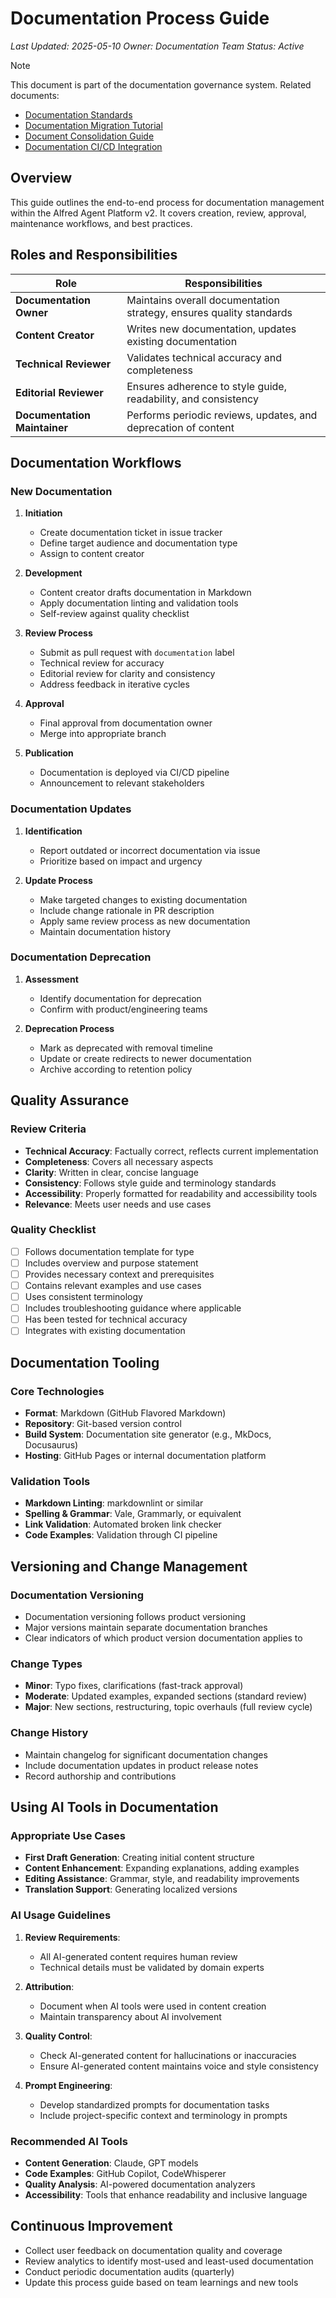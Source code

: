 # Documentation Process Guide

*Last Updated: 2025-05-10*
*Owner: Documentation Team*
*Status: Active*

> [!NOTE]
> This document is part of the documentation governance system. Related documents:
> - [Documentation Standards](../standards/documentation-standards.md)
> - [Documentation Migration Tutorial](./documentation-migration-tutorial.md)
> - [Document Consolidation Guide](./document-consolidation-guide.md)
> - [Documentation CI/CD Integration](./documentation-cicd-integration.md)

## Overview

This guide outlines the end-to-end process for documentation management within the Alfred Agent Platform v2. It covers creation, review, approval, maintenance workflows, and best practices.

## Roles and Responsibilities

| Role | Responsibilities |
|------|-----------------|
| **Documentation Owner** | Maintains overall documentation strategy, ensures quality standards |
| **Content Creator** | Writes new documentation, updates existing documentation |
| **Technical Reviewer** | Validates technical accuracy and completeness |
| **Editorial Reviewer** | Ensures adherence to style guide, readability, and consistency |
| **Documentation Maintainer** | Performs periodic reviews, updates, and deprecation of content |

## Documentation Workflows

### New Documentation

1. **Initiation**
   - Create documentation ticket in issue tracker
   - Define target audience and documentation type
   - Assign to content creator

2. **Development**
   - Content creator drafts documentation in Markdown
   - Apply documentation linting and validation tools
   - Self-review against quality checklist

3. **Review Process**
   - Submit as pull request with `documentation` label
   - Technical review for accuracy
   - Editorial review for clarity and consistency
   - Address feedback in iterative cycles

4. **Approval**
   - Final approval from documentation owner
   - Merge into appropriate branch

5. **Publication**
   - Documentation is deployed via CI/CD pipeline
   - Announcement to relevant stakeholders

### Documentation Updates

1. **Identification**
   - Report outdated or incorrect documentation via issue
   - Prioritize based on impact and urgency

2. **Update Process**
   - Make targeted changes to existing documentation
   - Include change rationale in PR description
   - Apply same review process as new documentation
   - Maintain documentation history

### Documentation Deprecation

1. **Assessment**
   - Identify documentation for deprecation
   - Confirm with product/engineering teams

2. **Deprecation Process**
   - Mark as deprecated with removal timeline
   - Update or create redirects to newer documentation
   - Archive according to retention policy

## Quality Assurance

### Review Criteria

- **Technical Accuracy**: Factually correct, reflects current implementation
- **Completeness**: Covers all necessary aspects
- **Clarity**: Written in clear, concise language
- **Consistency**: Follows style guide and terminology standards
- **Accessibility**: Properly formatted for readability and accessibility tools
- **Relevance**: Meets user needs and use cases

### Quality Checklist

- [ ] Follows documentation template for type
- [ ] Includes overview and purpose statement
- [ ] Provides necessary context and prerequisites
- [ ] Contains relevant examples and use cases
- [ ] Uses consistent terminology
- [ ] Includes troubleshooting guidance where applicable
- [ ] Has been tested for technical accuracy
- [ ] Integrates with existing documentation

## Documentation Tooling

### Core Technologies

- **Format**: Markdown (GitHub Flavored Markdown)
- **Repository**: Git-based version control
- **Build System**: Documentation site generator (e.g., MkDocs, Docusaurus)
- **Hosting**: GitHub Pages or internal documentation platform

### Validation Tools

- **Markdown Linting**: markdownlint or similar
- **Spelling & Grammar**: Vale, Grammarly, or equivalent
- **Link Validation**: Automated broken link checker
- **Code Examples**: Validation through CI pipeline

## Versioning and Change Management

### Documentation Versioning

- Documentation versioning follows product versioning
- Major versions maintain separate documentation branches
- Clear indicators of which product version documentation applies to

### Change Types

- **Minor**: Typo fixes, clarifications (fast-track approval)
- **Moderate**: Updated examples, expanded sections (standard review)
- **Major**: New sections, restructuring, topic overhauls (full review cycle)

### Change History

- Maintain changelog for significant documentation changes
- Include documentation updates in product release notes
- Record authorship and contributions

## Using AI Tools in Documentation

### Appropriate Use Cases

- **First Draft Generation**: Creating initial content structure
- **Content Enhancement**: Expanding explanations, adding examples
- **Editing Assistance**: Grammar, style, and readability improvements
- **Translation Support**: Generating localized versions

### AI Usage Guidelines

1. **Review Requirements**:
   - All AI-generated content requires human review
   - Technical details must be validated by domain experts

2. **Attribution**:
   - Document when AI tools were used in content creation
   - Maintain transparency about AI involvement

3. **Quality Control**:
   - Check AI-generated content for hallucinations or inaccuracies
   - Ensure AI-generated content maintains voice and style consistency

4. **Prompt Engineering**:
   - Develop standardized prompts for documentation tasks
   - Include project-specific context and terminology in prompts

### Recommended AI Tools

- **Content Generation**: Claude, GPT models
- **Code Examples**: GitHub Copilot, CodeWhisperer
- **Quality Analysis**: AI-powered documentation analyzers
- **Accessibility**: Tools that enhance readability and inclusive language

## Continuous Improvement

- Collect user feedback on documentation quality and coverage
- Review analytics to identify most-used and least-used documentation
- Conduct periodic documentation audits (quarterly)
- Update this process guide based on team learnings and new tools